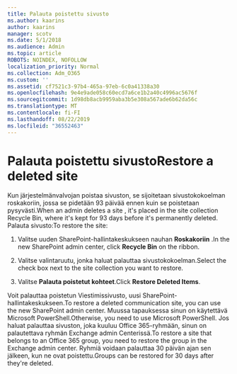 ```yaml
---
title: Palauta poistettu sivusto
ms.author: kaarins
author: kaarins
manager: scotv
ms.date: 5/1/2018
ms.audience: Admin
ms.topic: article
ROBOTS: NOINDEX, NOFOLLOW
localization_priority: Normal
ms.collection: Adm_O365
ms.custom: ''
ms.assetid: cf7521c3-97b4-465a-97eb-6c0a41338a30
ms.openlocfilehash: 9e4e9ade058c60ecd7a6ce1b2a40c4996ac5676f
ms.sourcegitcommit: 1d98db8acb9959aba3b5e308a567ade6b62da56c
ms.translationtype: MT
ms.contentlocale: fi-FI
ms.lasthandoff: 08/22/2019
ms.locfileid: "36552463"
---
```

# <a name="restore-a-deleted-site"></a><span data-ttu-id="ed0f9-102">Palauta poistettu sivusto</span><span class="sxs-lookup"><span data-stu-id="ed0f9-102">Restore a deleted site</span></span>

<span data-ttu-id="ed0f9-103">Kun järjestelmänvalvojan poistaa sivuston, se sijoitetaan sivustokokoelman roskakoriin, jossa se pidetään 93 päivää ennen kuin se poistetaan pysyvästi.</span><span class="sxs-lookup"><span data-stu-id="ed0f9-103">When an admin deletes a site , it's placed in the site collection Recycle Bin, where it's kept for 93 days before it's permanently deleted.</span></span> <span data-ttu-id="ed0f9-104">Palauta sivusto:</span><span class="sxs-lookup"><span data-stu-id="ed0f9-104">To restore the site:</span></span>
  
1. <span data-ttu-id="ed0f9-105">Valitse uuden SharePoint-hallintakeskukseen nauhan **Roskakoriin** .</span><span class="sxs-lookup"><span data-stu-id="ed0f9-105">In the new SharePoint admin center, click **Recycle Bin** on the ribbon.</span></span> 
    
2. <span data-ttu-id="ed0f9-106">Valitse valintaruutu, jonka haluat palauttaa sivustokokoelman.</span><span class="sxs-lookup"><span data-stu-id="ed0f9-106">Select the check box next to the site collection you want to restore.</span></span>
    
3. <span data-ttu-id="ed0f9-107">Valitse **Palauta poistetut kohteet**.</span><span class="sxs-lookup"><span data-stu-id="ed0f9-107">Click **Restore Deleted Items**.</span></span>
    
<span data-ttu-id="ed0f9-108">Voit palauttaa poistetun Viestimissivusto, uusi SharePoint-hallintakeskukseen.</span><span class="sxs-lookup"><span data-stu-id="ed0f9-108">To restore a deleted communication site, you can use the new SharePoint admin center.</span></span> <span data-ttu-id="ed0f9-109">Muussa tapauksessa sinun on käytettävä Microsoft PowerShell.</span><span class="sxs-lookup"><span data-stu-id="ed0f9-109">Otherwise, you need to use Microsoft PowerShell.</span></span> <span data-ttu-id="ed0f9-110">Jos haluat palauttaa sivuston, joka kuuluu Office 365-ryhmään, sinun on palautettava ryhmän Exchange admin Centerissä.</span><span class="sxs-lookup"><span data-stu-id="ed0f9-110">To restore a site that belongs to an Office 365 group, you need to restore the group in the Exchange admin center.</span></span> <span data-ttu-id="ed0f9-111">Ryhmiä voidaan palauttaa 30 päivän ajan sen jälkeen, kun ne ovat poistettu.</span><span class="sxs-lookup"><span data-stu-id="ed0f9-111">Groups can be restored for 30 days after they're deleted.</span></span>
  

